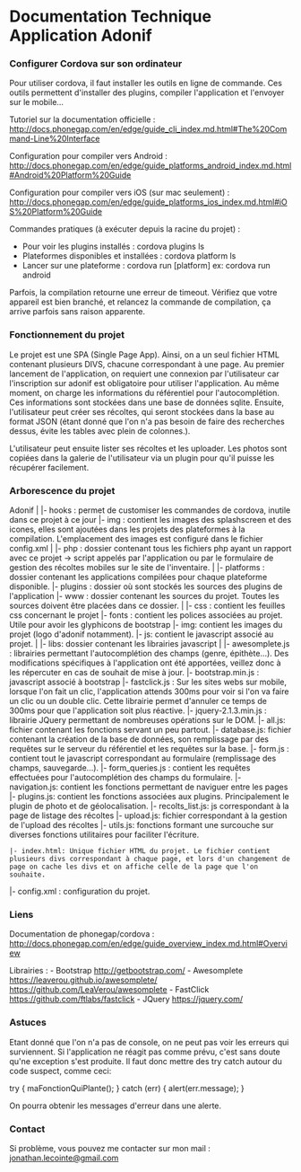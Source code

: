 # Documentation Technique Application Adonif #

### Configurer Cordova sur son ordinateur

Pour utiliser cordova, il faut installer les outils en ligne de commande. Ces outils permettent d'installer des plugins,
compiler l'application et l'envoyer sur le mobile...

Tutoriel sur la documentation officielle :
http://docs.phonegap.com/en/edge/guide_cli_index.md.html#The%20Command-Line%20Interface

Configuration pour compiler vers Android :
http://docs.phonegap.com/en/edge/guide_platforms_android_index.md.html#Android%20Platform%20Guide

Configuration pour compiler vers iOS (sur mac seulement) :
http://docs.phonegap.com/en/edge/guide_platforms_ios_index.md.html#iOS%20Platform%20Guide

Commandes pratiques (à exécuter depuis la racine du projet) :
- Pour voir les plugins installés : cordova plugins ls
- Plateformes disponibles et installées : cordova platform ls
- Lancer sur une plateforme : cordova run [platform]
	ex: cordova run android

Parfois, la compilation retourne une erreur de timeout. Vérifiez que votre appareil est bien branché, et relancez la commande de compilation, ça arrive parfois sans raison apparente.

### Fonctionnement du projet
Le projet est une SPA (Single Page App). Ainsi, on a un seul fichier HTML contenant plusieurs DIVS, chacune correspondant à une page. Au premier lancement de l'application, on requiert une connexion par l'utilisateur car l'inscription sur adonif est 
obligatoire pour utiliser l'application. Au même moment, on charge les informations du référentiel pour l'autocomplétion.
Ces informations sont stockées dans une base de données sqlite. Ensuite, l'utilisateur peut créer ses récoltes, qui seront
stockées dans la base au format JSON (étant donné que l'on n'a pas besoin de faire des recherches dessus, évite les tables avec plein de colonnes.).

L'utilisateur peut ensuite lister ses récoltes et les uploader. Les photos sont copiées dans la galerie de l'utilisateur via un plugin pour qu'il puisse les récupérer facilement. 

### Arborescence du projet

Adonif
|
|- hooks : permet de customiser les commandes de cordova, inutile dans ce projet à ce jour
|- img : contient les images des splashscreen et des icones, elles sont ajoutées dans les projets des plateformes à la compilation. L'emplacement des images est configuré dans le fichier config.xml
|
|- php : dossier contenant tous les fichiers php ayant un rapport avec ce projet -> script appelés par l'application ou par le formulaire de gestion des récoltes mobiles sur le site de l'inventaire.
|
|- platforms : dossier contenant les applications compilées pour chaque plateforme disponible.
|- plugins : dossier où sont stockés les sources des plugins de l'application
|- www : dossier contenant les sources du projet. Toutes les sources doivent être placées dans ce dossier.
	|
	|- css : contient les feuilles css concernant le projet
	|- fonts : contient les polices associées au projet. Utile pour avoir les glyphicons de bootstrap
	|- img: contient les images du projet (logo d'adonif notamment).
	|- js: contient le javascript associé au projet.
		|
		|- libs: dossier contenant les librairies javascript
			|
			|- awesomplete.js : librairies permettant l'autocomplétion des champs (genre, épithète...). Des modifications spécifiques à l'application ont été apportées, veillez donc à les répercuter en cas de souhait de mise à jour.
			|- bootstrap.min.js : javascript associé à bootstrap
			|- fastclick.js : Sur les sites webs sur mobile, lorsque l'on fait un clic, l'application attends 300ms pour voir si l'on va faire un clic ou un double clic. Cette librairie permet d'annuler ce temps de 300ms pour que l'application soit plus réactive.
			|- jquery-2.1.3.min.js : librairie JQuery permettant de nombreuses opérations sur le DOM.
		|- all.js: fichier contenant les fonctions servant un peu partout.
		|- database.js: fichier contenant la création de la base de données, son remplissage par des requêtes sur le serveur du référentiel et les requêtes sur la base.
		|- form.js : contient tout le javascript correspondant au formulaire (remplissage des champs, sauvegarde...).
		|- form_queries.js : contient les requêtes effectuées pour l'autocomplétion des champs du formulaire.
		|- navigation.js: contient les fonctions permettant de naviguer entre les pages
		|- plugins.js: contient les fonctions associées aux plugins. Principalement le plugin de photo et de géolocalisation.
		|- recolts_list.js: js correspondant à la page de listage des récoltes
		|- upload.js: fichier correspondant à la gestion de l'upload des récoltes
		|- utils.js: fonctions formant une surcouche sur diverses fonctions utilitaires pour faciliter l'écriture.

	|- index.html: Unique fichier HTML du projet. Le fichier contient plusieurs divs correspondant à chaque page, et lors d'un changement de page on cache les divs et on affiche celle de la page que l'on souhaite.
|- config.xml : configuration du projet.

### Liens

Documentation de phonegap/cordova : http://docs.phonegap.com/en/edge/guide_overview_index.md.html#Overview

Librairies :
	- Bootstrap
		http://getbootstrap.com/
	- Awesomplete
		https://leaverou.github.io/awesomplete/
		https://github.com/LeaVerou/awesomplete
	- FastClick
		https://github.com/ftlabs/fastclick
	- JQuery
		https://jquery.com/

### Astuces

Etant donné que l'on n'a pas de console, on ne peut pas voir les erreurs qui surviennent. Si l'application ne réagit pas comme prévu, c'est sans doute qu'ne exception s'est produite. Il faut donc mettre des try catch autour du code suspect, comme ceci:

try {
	maFonctionQuiPlante();
} catch (err) {
	alert(err.message);
}

On pourra obtenir les messages d'erreur dans une alerte.

### Contact

Si problème, vous pouvez me contacter sur mon mail :
	jonathan.lecointe@gmail.com